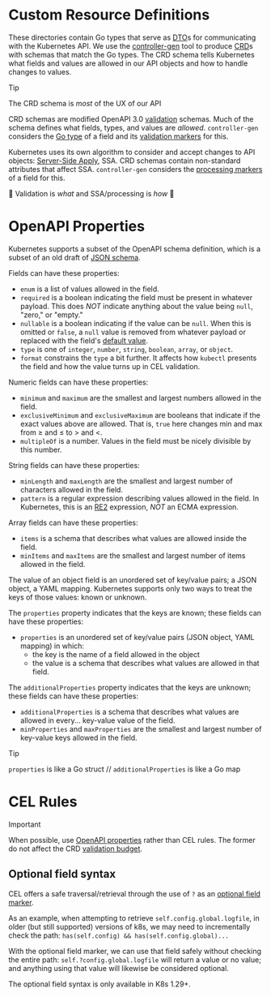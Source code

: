 <!--
# Copyright 2025 Crunchy Data Solutions, Inc.
#
# SPDX-License-Identifier: Apache-2.0
-->

# Custom Resource Definitions

These directories contain Go types that serve as [DTO]s for communicating with the Kubernetes API.
We use the [controller-gen] tool to produce [CRD]s with schemas that match the Go types.
The CRD schema tells Kubernetes what fields and values are allowed in our API objects and how to handle changes to values.

> [!TIP]
> The CRD schema is *most* of the UX of our API

CRD schemas are modified OpenAPI 3.0 [validation] schemas.
Much of the schema defines what fields, types, and values are *allowed*.
`controller-gen` considers the [Go type] of a field and its [validation markers] for this.

Kubernetes uses its own algorithm to consider and accept changes to API objects: [Server-Side Apply], SSA.
CRD schemas contain non-standard attributes that affect SSA.
`controller-gen` considers the [processing markers] of a field for this.

🤔 Validation is *what* and SSA/processing is *how* 🤔

[controller-gen]: https://book.kubebuilder.io/reference/controller-gen
[CRD]: https://docs.k8s.io/tasks/extend-kubernetes/custom-resources/custom-resource-definitions
[DTO]: https://martinfowler.com/eaaCatalog/dataTransferObject.html
[Go type]: https://go.dev/ref/spec#Types
[Kubernetes API]: https://docs.k8s.io/concepts/overview/kubernetes-api
[processing markers]: https://book.kubebuilder.io/reference/markers/crd-processing
[Server-Side Apply]: https://docs.k8s.io/reference/using-api/server-side-apply
[validation]: https://docs.k8s.io/tasks/extend-kubernetes/custom-resources/custom-resource-definitions#validation
[validation markers]: https://book.kubebuilder.io/reference/markers/crd-validation


# OpenAPI Properties

Kubernetes supports a subset of the OpenAPI schema definition, which is a subset of an old draft of [JSON schema].

Fields can have these properties:

- `enum` is a list of values allowed in the field.
- `required` is a boolean indicating the field must be present in whatever payload.
  This does *NOT* indicate anything about the value being `null`, "zero," or "empty."
- `nullable` is a boolean indicating if the value can be `null`.
  When this is omitted or `false`, a `null` value is removed from whatever payload or replaced with the field's [default value].
- `type` is one of `integer`, `number`, `string`, `boolean`, `array`, or `object`.
- `format` constrains the `type` a bit further.
  It affects how `kubectl` presents the field and how the value turns up in CEL validation.

Numeric fields can have these properties:

- `minimum` and `maximum` are the smallest and largest numbers allowed in the field.
- `exclusiveMinimum` and `exclusiveMaximum` are booleans that indicate if the exact values above are allowed.
  That is, `true` here changes min and max from ≥ and ≤ to > and <.
- `multipleOf` is a number. Values in the field must be nicely divisible by this number.

String fields can have these properties:

- `minLength` and `maxLength` are the smallest and largest number of characters allowed in the field.
- `pattern` is a regular expression describing values allowed in the field.
  In Kubernetes, this is an [RE2] expression, *NOT* an ECMA expression.

Array fields can have these properties:

- `items` is a schema that describes what values are allowed inside the field.
- `minItems` and `maxItems` are the smallest and largest number of items allowed in the field.

The value of an object field is an unordered set of key/value pairs; a JSON object, a YAML mapping.
Kubernetes supports only two ways to treat the keys of those values: known or unknown.

The `properties` property indicates that the keys are known; these fields can have these properties:

- `properties` is an unordered set of key/value pairs (JSON object, YAML mapping) in which:
  - the key is the name of a field allowed in the object
  - the value is a schema that describes what values are allowed in that field.

The `additionalProperties` property indicates that the keys are unknown; these fields can have these properties:

- `additionalProperties` is a schema that describes what values are allowed in every... key-value value of the field.
- `minProperties` and `maxProperties` are the smallest and largest number of key-value keys allowed in the field.

> [!TIP]
> `properties` is like a Go struct // `additionalProperties` is like a Go map

[default value]: https://docs.k8s.io/tasks/extend-kubernetes/custom-resources/custom-resource-definitions#defaulting-and-nullable
[JSON schema]: https://json-schema.org/draft-06
[RE2]: https://github.com/google/re2#syntax


# CEL Rules

> [!IMPORTANT]
> When possible, use [OpenAPI properties](#FIXME) rather than CEL rules.
> The former do not affect the CRD [validation budget](#FIXME). <!-- https://imgur.com/CzpJn3j -->

## Optional field syntax

CEL offers a safe traversal/retrieval through the use of `?` as an [optional field marker].

As an example, when attempting to retrieve `self.config.global.logfile`, in older (but still supported)
versions of k8s, we may need to incrementally check the path: `has(self.config) && has(self.config.global)...`

With the optional field marker, we can use that field safely without checking the entire path:
`self.?config.global.logfile` will return a value or no value; and anything using that value will
likewise be considered optional.

The optional field syntax is only available in K8s 1.29+.

[optional field marker]: https://pkg.go.dev/github.com/google/cel-go/cel#hdr-Syntax_Changes-OptionalTypes.
